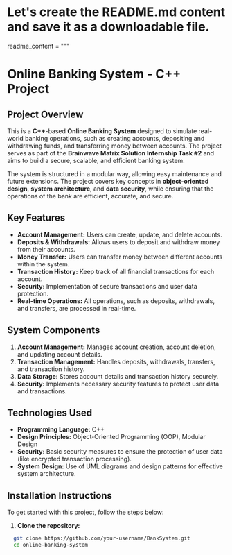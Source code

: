 # Let's create the README.md content and save it as a downloadable file.

readme_content = """
# Online Banking System - C++ Project

## Project Overview

This is a **C++**-based **Online Banking System** designed to simulate real-world banking operations, such as creating accounts, depositing and withdrawing funds, and transferring money between accounts. The project serves as part of the **Brainwave Matrix Solution Internship Task #2** and aims to build a secure, scalable, and efficient banking system.

The system is structured in a modular way, allowing easy maintenance and future extensions. The project covers key concepts in **object-oriented design**, **system architecture**, and **data security**, while ensuring that the operations of the bank are efficient, accurate, and secure.

## Key Features

- **Account Management:** Users can create, update, and delete accounts.
- **Deposits & Withdrawals:** Allows users to deposit and withdraw money from their accounts.
- **Money Transfer:** Users can transfer money between different accounts within the system.
- **Transaction History:** Keep track of all financial transactions for each account.
- **Security:** Implementation of secure transactions and user data protection.
- **Real-time Operations:** All operations, such as deposits, withdrawals, and transfers, are processed in real-time.

## System Components

1. **Account Management:** Manages account creation, account deletion, and updating account details.
2. **Transaction Management:** Handles deposits, withdrawals, transfers, and transaction history.
3. **Data Storage:** Stores account details and transaction history securely.
4. **Security:** Implements necessary security features to protect user data and transactions.

## Technologies Used

- **Programming Language:** C++
- **Design Principles:** Object-Oriented Programming (OOP), Modular Design
- **Security:** Basic security measures to ensure the protection of user data (like encrypted transaction processing).
- **System Design:** Use of UML diagrams and design patterns for effective system architecture.

## Installation Instructions

To get started with this project, follow the steps below:

1. **Clone the repository:**

```bash
  git clone https://github.com/your-username/BankSystem.git
  cd online-banking-system
```

